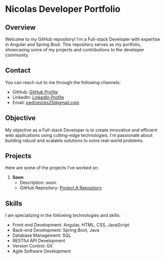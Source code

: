 # Nicolas Developer Portfolio

## Overview

Welcome to my GitHub repository! I'm a Full-stack Developer with expertise in Angular and Spring Boot. This repository serves as my portfolio, showcasing some of my projects and contributions to the developer community.

## Contact

You can reach out to me through the following channels:

- GitHub: [GitHub Profile](https://github.com/Pd-nicolas)
- LinkedIn: [LinkedIn Profile](https://www.linkedin.com/in/pedro-silva-45369422b/)
- Email: pedronicks25@gmail.com

## Objective

My objective as a Full-stack Developer is to create innovative and efficient web applications using cutting-edge technologies. I'm passionate about building robust and scalable solutions to solve real-world problems.

## Projects

Here are some of the projects I've worked on:

1. **Soon**
   - Description: soon.
   - GitHub Repository: [Project A Repository](soon)



## Skills

I am specializing in the following technologies and skills:

- Front-end Development: Angular, HTML, CSS, JavaScript
- Back-end Development: Spring Boot, Java
- Database Management: SQL
- RESTful API Development
- Version Control: Git
- Agile Software Development





